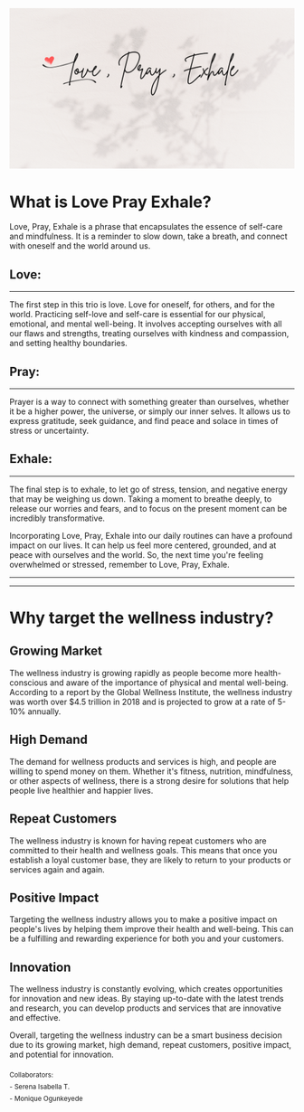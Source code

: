 ![Banner Logo](/client/public/images/Love_Pray_Exhale.png)

# What is Love Pray Exhale?
Love, Pray, Exhale is a phrase that encapsulates the essence of self-care and mindfulness. It is a reminder to slow down, take a breath, and connect with oneself and the world around us.

## Love: 
---
The first step in this trio is love. Love for oneself, for others, and for the world. Practicing self-love and self-care is essential for our physical, emotional, and mental well-being. It involves accepting ourselves with all our flaws and strengths, treating ourselves with kindness and compassion, and setting healthy boundaries.

## Pray: 
---
Prayer is a way to connect with something greater than ourselves, whether it be a higher power, the universe, or simply our inner selves. It allows us to express gratitude, seek guidance, and find peace and solace in times of stress or uncertainty.

## Exhale: 
---
 The final step is to exhale, to let go of stress, tension, and negative energy that may be weighing us down. Taking a moment to breathe deeply, to release our worries and fears, and to focus on the present moment can be incredibly transformative.

Incorporating Love, Pray, Exhale into our daily routines can have a profound impact on our lives. It can help us feel more centered, grounded, and at peace with ourselves and the world. So, the next time you're feeling overwhelmed or stressed, remember to Love, Pray, Exhale.

---
---
# Why target the wellness industry?

## Growing Market
The wellness industry is growing rapidly as people become more health-conscious and aware of the importance of physical and mental well-being. According to a report by the Global Wellness Institute, the wellness industry was worth over $4.5 trillion in 2018 and is projected to grow at a rate of 5-10% annually.
## High Demand
The demand for wellness products and services is high, and people are willing to spend money on them. Whether it's fitness, nutrition, mindfulness, or other aspects of wellness, there is a strong desire for solutions that help people live healthier and happier lives.

## Repeat Customers
The wellness industry is known for having repeat customers who are committed to their health and wellness goals. This means that once you establish a loyal customer base, they are likely to return to your products or services again and again.

## Positive Impact
Targeting the wellness industry allows you to make a positive impact on people's lives by helping them improve their health and well-being. This can be a fulfilling and rewarding experience for both you and your customers.

## Innovation
The wellness industry is constantly evolving, which creates opportunities for innovation and new ideas. By staying up-to-date with the latest trends and research, you can develop products and services that are innovative and effective.

Overall, targeting the wellness industry can be a smart business decision due to its growing market, high demand, repeat customers, positive impact, and potential for innovation.

<sub>
Collaborators:
<br>
- Serena Isabella T. 
<br>
- Monique Ogunkeyede</sub>